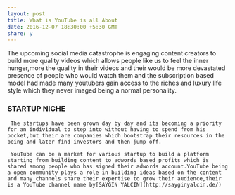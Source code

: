 ```yaml
---
layout: post
title: What is YouTube is all About
date: 2016-12-07 18:30:00 +5:30 GMT
share: y
---
```

The upcoming social media catastrophe is engaging content creators to build more quality videos which allows people like us to feel the inner hunger,more the quality in their videos and their would be more devastated presence of people who  would watch them and the subscription based model had made many youtubers gain access to the riches and luxury life style which they never imaged being a normal personality.

 ### STARTUP NICHE

     The startups have been grown day by day and its becoming a priority for an individual to step into without having to spend from his pocket,but their are companies which bootstrap their resources in the being and later find investors and then jump off.

     YouTube can be a market for various startup to build a platform starting from building content to adwords based profits which is shared among people who has signed their adwords account.YouTube being a open community plays a role in building ideas based on the content and many channels share their expertise to grow their audience,their is a YouTube channel name by[SAYGIN YALCIN](http://sayginyalcin.de/) 